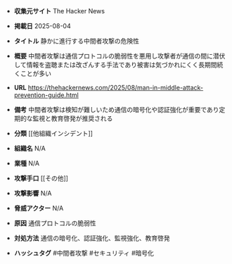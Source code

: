 - **収集元サイト**
The Hacker News

- **掲載日**
2025-08-04

- **タイトル**
静かに進行する中間者攻撃の危険性

- **概要**
中間者攻撃は通信プロトコルの脆弱性を悪用し攻撃者が通信の間に潜伏して情報を盗聴または改ざんする手法であり被害は気づかれにくく長期間続くことが多い

- **URL**
https://thehackernews.com/2025/08/man-in-middle-attack-prevention-guide.html

- **備考**
中間者攻撃は検知が難しいため通信の暗号化や認証強化が重要であり定期的な監視と教育啓発が推奨される

- **分類**
[[他組織インシデント]]

- **組織名**
N/A

- **業種**
N/A

- **攻撃手口**
[[その他]]

- **攻撃影響**
N/A

- **脅威アクター**
N/A

- **原因**
通信プロトコルの脆弱性

- **対処方法**
通信の暗号化、認証強化、監視強化、教育啓発

- **ハッシュタグ**
#中間者攻撃 #セキュリティ #暗号化
